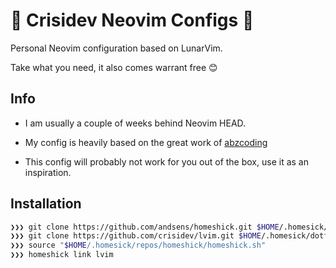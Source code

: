 # 🤟 Crisidev Neovim Configs 🤟

Personal Neovim configuration based on LunarVim.

Take what you need, it also comes warrant free 😊

## Info

* I am usually a couple of weeks behind Neovim HEAD.
- My config is heavily based on the great work of [abzcoding](https://github.com/abzcoding/lvim)
* This config will probably not work for you out of the box, use it as an
inspiration.

## Installation

```sh
❯❯❯ git clone https://github.com/andsens/homeshick.git $HOME/.homesick/repos/homeshick
❯❯❯ git clone https://github.com/crisidev/lvim.git $HOME/.homesick/dotfiles
❯❯❯ source "$HOME/.homesick/repos/homeshick/homeshick.sh"
❯❯❯ homeshick link lvim
```
